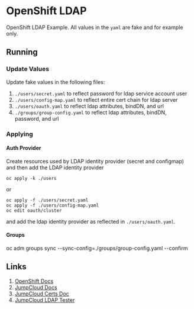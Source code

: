 # OpenShift LDAP

OpenShift LDAP Example.  All values in the `yaml` are fake and for example only.

## Running

### Update Values

Update fake values in the following files:

1. `./users/secret.yaml` to reflect password for ldap service account user
2. `./users/config-map.yaml` to reflect entire cert chain for ldap server
3. `./users/oauth.yaml` to reflect ldap attributes, bindDN, and url
4. `./groups/group-config.yaml` to reflect ldap attributes, bindDN, password, and url

### Applying

#### Auth Provider

Create resources used by LDAP identity provider (secret and configmap)
and then add the LDAP identity provider

```shell
oc apply -k ./users
```

or

```shell
oc apply -f ./users/secret.yaml
oc apply -f ./users/config-map.yaml
oc edit oauth/cluster
```

and add the ldap identity provider as reflected in `./users/oauth.yaml`.

#### Groups

oc adm groups sync --sync-config=./groups/group-config.yaml --confirm

## Links

1. [OpenShift Docs](https://docs.openshift.com/container-platform/4.17/authentication/identity_providers/configuring-ldap-identity-provider.html#identity-provider-ldap-CR_configuring-ldap-identity-provider)
2. [JumpCloud Docs](https://jumpcloud.com/support/use-cloud-ldap)
3. [JumpCloud Certs Doc](https://jumpcloud.com/support/connect-to-ldap-with-tls-ssl)
4. [JumpCloud LDAP Tester](https://github.com/TheJumpCloud/support/blob/master/scripts/jumpcloud_test_utility.sh)

